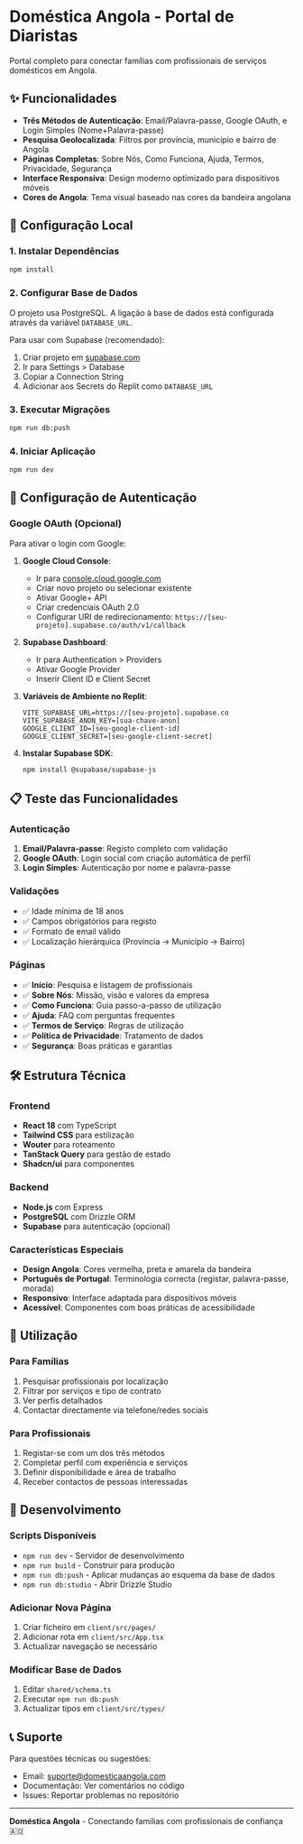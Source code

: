 # Doméstica Angola - Portal de Diaristas

Portal completo para conectar famílias com profissionais de serviços domésticos em Angola.

## ✨ Funcionalidades

- **Três Métodos de Autenticação**: Email/Palavra-passe, Google OAuth, e Login Simples (Nome+Palavra-passe)
- **Pesquisa Geolocalizada**: Filtros por província, município e bairro de Angola
- **Páginas Completas**: Sobre Nós, Como Funciona, Ajuda, Termos, Privacidade, Segurança
- **Interface Responsiva**: Design moderno optimizado para dispositivos móveis
- **Cores de Angola**: Tema visual baseado nas cores da bandeira angolana

## 🚀 Configuração Local

### 1. Instalar Dependências
```bash
npm install
```

### 2. Configurar Base de Dados
O projeto usa PostgreSQL. A ligação à base de dados está configurada através da variável `DATABASE_URL`.

Para usar com Supabase (recomendado):
1. Criar projeto em [supabase.com](https://supabase.com)
2. Ir para Settings > Database
3. Copiar a Connection String
4. Adicionar aos Secrets do Replit como `DATABASE_URL`

### 3. Executar Migrações
```bash
npm run db:push
```

### 4. Iniciar Aplicação
```bash
npm run dev
```

## 🔐 Configuração de Autenticação

### Google OAuth (Opcional)
Para ativar o login com Google:

1. **Google Cloud Console**:
   - Ir para [console.cloud.google.com](https://console.cloud.google.com)
   - Criar novo projeto ou selecionar existente
   - Ativar Google+ API
   - Criar credenciais OAuth 2.0
   - Configurar URI de redirecionamento: `https://[seu-projeto].supabase.co/auth/v1/callback`

2. **Supabase Dashboard**:
   - Ir para Authentication > Providers
   - Ativar Google Provider
   - Inserir Client ID e Client Secret

3. **Variáveis de Ambiente no Replit**:
   ```
   VITE_SUPABASE_URL=https://[seu-projeto].supabase.co
   VITE_SUPABASE_ANON_KEY=[sua-chave-anon]
   GOOGLE_CLIENT_ID=[seu-google-client-id]
   GOOGLE_CLIENT_SECRET=[seu-google-client-secret]
   ```

4. **Instalar Supabase SDK**:
   ```bash
   npm install @supabase/supabase-js
   ```

## 📋 Teste das Funcionalidades

### Autenticação
1. **Email/Palavra-passe**: Registo completo com validação
2. **Google OAuth**: Login social com criação automática de perfil
3. **Login Simples**: Autenticação por nome e palavra-passe

### Validações
- ✅ Idade mínima de 18 anos
- ✅ Campos obrigatórios para registo
- ✅ Formato de email válido
- ✅ Localização hierárquica (Província → Município → Bairro)

### Páginas
- ✅ **Início**: Pesquisa e listagem de profissionais
- ✅ **Sobre Nós**: Missão, visão e valores da empresa
- ✅ **Como Funciona**: Guia passo-a-passo de utilização
- ✅ **Ajuda**: FAQ com perguntas frequentes
- ✅ **Termos de Serviço**: Regras de utilização
- ✅ **Política de Privacidade**: Tratamento de dados
- ✅ **Segurança**: Boas práticas e garantias

## 🛠️ Estrutura Técnica

### Frontend
- **React 18** com TypeScript
- **Tailwind CSS** para estilização
- **Wouter** para roteamento
- **TanStack Query** para gestão de estado
- **Shadcn/ui** para componentes

### Backend
- **Node.js** com Express
- **PostgreSQL** com Drizzle ORM
- **Supabase** para autenticação (opcional)

### Características Especiais
- **Design Angola**: Cores vermelha, preta e amarela da bandeira
- **Português de Portugal**: Terminologia correcta (registar, palavra-passe, morada)
- **Responsivo**: Interface adaptada para dispositivos móveis
- **Acessível**: Componentes com boas práticas de acessibilidade

## 📱 Utilização

### Para Famílias
1. Pesquisar profissionais por localização
2. Filtrar por serviços e tipo de contrato
3. Ver perfis detalhados
4. Contactar directamente via telefone/redes sociais

### Para Profissionais
1. Registar-se com um dos três métodos
2. Completar perfil com experiência e serviços
3. Definir disponibilidade e área de trabalho
4. Receber contactos de pessoas interessadas

## 🔧 Desenvolvimento

### Scripts Disponíveis
- `npm run dev` - Servidor de desenvolvimento
- `npm run build` - Construir para produção
- `npm run db:push` - Aplicar mudanças ao esquema da base de dados
- `npm run db:studio` - Abrir Drizzle Studio

### Adicionar Nova Página
1. Criar ficheiro em `client/src/pages/`
2. Adicionar rota em `client/src/App.tsx`
3. Actualizar navegação se necessário

### Modificar Base de Dados
1. Editar `shared/schema.ts`
2. Executar `npm run db:push`
3. Actualizar tipos em `client/src/types/`

## 📞 Suporte

Para questões técnicas ou sugestões:
- Email: suporte@domesticaangola.com
- Documentação: Ver comentários no código
- Issues: Reportar problemas no repositório

---

**Doméstica Angola** - Conectando famílias com profissionais de confiança 🇦🇴